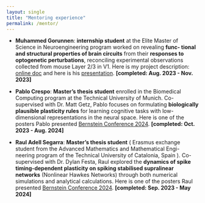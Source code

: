 ```yaml
---
layout: single
title: "Mentoring experience"
permalink: /mentor/
---
```





- **Muhammed Gorunnen**: **internship student** at the Elite Master of Science in Neuroengineering program worked on revealing **func-
tional and structural properties of brain circuits** from their **responses to optogenetic perturbations**, reconciling experimental
observations collected from mouse Layer 2/3 in V1. Here is my project description: [online doc](https://docs.google.com/document/d/e/2PACX-1vTI2byp9fnnuiosfPm0uNUoZ5ktqxUwVty-m0DkNqHk1dMM5oqWXcRevCsOTA9DtG6sVDuRka1J2IqG/pub)
and here is his [presentation](https://drive.google.com/file/d/111LEU1VtoUKUwI3WLtEabE1KkoBI4d5y/view?usp=share_link). 
**[completed: Aug. 2023 - Nov. 2023]**


- **Pablo Crespo**: **Master’s thesis student** enrolled in the Biomedical Computing program at the Technical University of Munich. Co-
supervised with Dr. Matt Getz, Pablo focuses on formulating **biologically plausible plasticity rules** for learning cognitive tasks with
low-dimensional representations in the neural space. Here is one of the posters Pablo presented [Bernstein Conference 2024](https://www.world-wide.org/bernstein-24/shaping-low-rank-recurrent-neural-9e3c69df/).
 **[completed: Oct. 2023 - Aug. 2024]**


- **Raul Adell Segarra**: **Master’s thesis student** ( Erasmus exchange student from the Advanced Mathematics and Mathematical Engi-
neering program of the Technical University of Catalonia, Spain ). Co-supervised with Dr. Dylan Festa, Raul explored the **dynamics
of spike timing-dependent plasticity on spiking stabilised supralinear networks** (Nonlinear Hawkes Networks) through both numerical simulations and analytical calculations. Here is one of the posters Raul presented [Bernstein Conference 2024](https://www.world-wide.org/bernstein-24/plasticity-driven-circuit-self-organization-afecdc22/). 
 **[completed: Sep. 2023 - May 2024]** 


